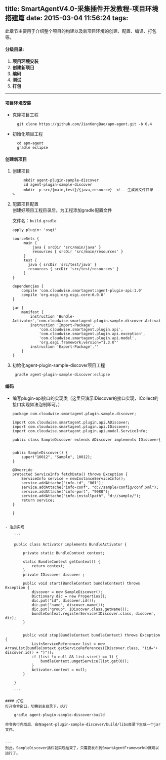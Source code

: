 title: SmartAgentV4.0-采集插件开发教程-项目环境搭建篇
date: 2015-03-04 11:56:24
tags:
---
此章节主要用于介绍整个项目的构建以及新项目环境的创建、配置、编译、打包等。

   
#### 分级目录:  

1. **项目环境安装**
2. **创建新项目**
3. **编码**
4. **测试**
5. **打包**

--- 

#### 项目环境安装  
	
* 克隆项目工程
	
		git clone https://github.com/JianKongBao/apm-agent.git -b 0.4
		
* 初始化项目工程	
		
		cd apm-agent
		gradle eclipse


#### 创建新项目

1. 创建项目
	
			mkdir agent-plugin-sample-discover
			cd agent-plugin-sample-discover
			mkdir -p src/{main,test}/{java,resource}  <!-- 生成源文件目录 -->
		
2. 配置项目配置  
创建好项目工程目录后，为工程添加gradle配置文件  

	文件名：`build.gradle`
		
	```
	apply plugin: 'osgi'                                                        
  
	sourceSets {
      	 main {
      	     java { srcDir 'src/main/java' }
      	     resources { srcDir 'src/main/resources' }
     	 }
     	 test {
           java { srcDir 'src/test/java' }
           resources { srcDir 'src/test/resources' }
     	 }
	}
	
	dependencies {
		compile 'com.cloudwise.smartagent:agent-plugin-api:1.0'
		compile 'org.osgi:org.osgi.core:6.0.0'
	}
 
    jar {
        manifest {
        	instruction 'Bundle-Activator','com.cloudwise.smartagent.plugin.sample.discover.Activator'
        	instruction 'Import-Package',
				'com.cloudwise.smartagent.plugin.api',
				'com.cloudwise.smartagent.plugin.api.exception',
				'com.cloudwise.smartagent.plugin.api.model',
				'org.osgi.framework;version="1.3.0"'
        	instruction 'Export-Package',''
        }
    }
	
	```
3. 初始化agent-plugin-sample-discover项目工程
	
		gradle agent-plugin-sample-discover:eclipse
		
#### 编码

- 编写plugin-api接口的实现类（这里只演示IDiscover的接口实现，ICollect的接口实现如法泡制即可。）

	```
	package com.cloudwise.smartagent.plugin.sample.discover;

	import com.cloudwise.smartagent.plugin.api.ADiscover;
	import com.cloudwise.smartagent.plugin.api.IDiscover;
	import com.cloudwise.smartagent.plugin.api.model.ServiceInfo;

	public class SampleDiscover extends ADiscover implements IDiscover{

	
	public SampleDiscover() {
		super("10012", "Sample", 10012);
	}

	@Override
	protected ServiceInfo fetchData() throws Exception {
		ServiceInfo service = newInstanceServiceInfo();
		service.addAttache("info-id", "001");
		service.addAttache("info-conf", "d://sample/config/conf.xml");
		service.addAttache("info-port", "9080");
		service.addAttache("info-installpath", "d://sample/");
		return service;
	}

	}
```

- 注册实现

	```
	 
	public class Activator implements BundleActivator {

		private static BundleContext context;

		static BundleContext getContext() {
			return context;
		}
		private IDiscover discover ;

	  	public void start(BundleContext bundleContext) throws Exception {
			discover = new SampleDiscover();
			Dictionary dic = new Properties();
			dic.put("id", discover.id());
			dic.put("name", discover.name());
			dic.put("group", IDiscover.class.getName());
			bundleContext.registerService(IDiscover.class, discover, dic);
		}

 
		public void stop(BundleContext bundleContext) throws Exception {
			List<ServiceReference> list = new ArrayList(bundleContext.getServiceReferences(IDiscover.class, "(id="+ discover.id() + ")"));
			if (list != null && list.size() == 1) {
				bundleContext.ungetService(list.get(0));
			}
			Activator.context = null;
		}

	}

	```
	
#### 打包
打开命令窗口，切换到主目录下，执行

	gradle agent-plugin-sample-discover:build

命令执行完成后，会在agent-plugin-sample-discover/build/libs目录下生成一个jar文件。


---
到此，SampleDiscover插件就实现结束了，只需要发布到SmartAgentFramework中就可以运行了。